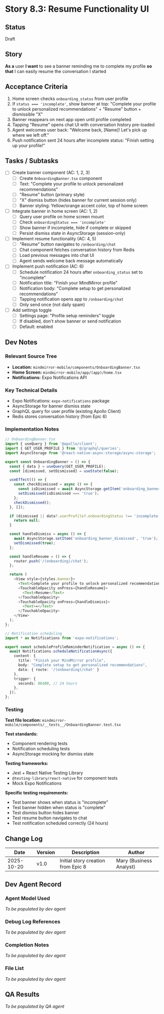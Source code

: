 # Story 8.3: Resume Functionality UI

## Status
Draft

## Story
**As a** user
**I want** to see a banner reminding me to complete my profile
**so that** I can easily resume the conversation I started

## Acceptance Criteria

1. Home screen checks `onboarding_status` from user profile
2. If `status === 'incomplete'`, show banner at top: "Complete your profile to unlock personalized recommendations" + "Resume" button + dismissible "X"
3. Banner reappears on next app open until profile completed
4. Tapping "Resume" opens chat UI with conversation history pre-loaded
5. Agent welcomes user back: "Welcome back, [Name]! Let's pick up where we left off."
6. Push notification sent 24 hours after incomplete status: "Finish setting up your profile!"

## Tasks / Subtasks

- [ ] Create banner component (AC: 1, 2, 3)
  - [ ] Create `OnboardingBanner.tsx` component
  - [ ] Text: "Complete your profile to unlock personalized recommendations"
  - [ ] "Resume" button (primary style)
  - [ ] "X" dismiss button (hides banner for current session only)
  - [ ] Banner styling: Yellow/orange accent color, top of home screen

- [ ] Integrate banner in home screen (AC: 1, 2)
  - [ ] Query user profile on home screen mount
  - [ ] Check `onboardingStatus === 'incomplete'`
  - [ ] Show banner if incomplete, hide if complete or skipped
  - [ ] Persist dismiss state in AsyncStorage (session-only)

- [ ] Implement resume functionality (AC: 4, 5)
  - [ ] "Resume" button navigates to `/onboarding/chat`
  - [ ] Chat component fetches conversation history from Redis
  - [ ] Load previous messages into chat UI
  - [ ] Agent sends welcome back message automatically

- [ ] Implement push notification (AC: 6)
  - [ ] Schedule notification 24 hours after `onboarding_status` set to "incomplete"
  - [ ] Notification title: "Finish your MindMirror profile"
  - [ ] Notification body: "Complete setup to get personalized recommendations"
  - [ ] Tapping notification opens app to `/onboarding/chat`
  - [ ] Only send once (not daily spam)

- [ ] Add settings toggle
  - [ ] Settings page: "Profile setup reminders" toggle
  - [ ] If disabled, don't show banner or send notification
  - [ ] Default: enabled

## Dev Notes

### Relevant Source Tree
- **Location:** `mindmirror-mobile/components/OnboardingBanner.tsx`
- **Home Screen:** `mindmirror-mobile/app/(app)/home.tsx`
- **Notifications:** Expo Notifications API

### Key Technical Details
- Expo Notifications: `expo-notifications` package
- AsyncStorage for banner dismiss state
- GraphQL query for user profile (existing Apollo Client)
- Redis stores conversation history (from Epic 6)

### Implementation Notes
```typescript
// OnboardingBanner.tsx
import { useQuery } from '@apollo/client';
import { GET_USER_PROFILE } from '@/graphql/queries';
import AsyncStorage from '@react-native-async-storage/async-storage';

export const OnboardingBanner = () => {
  const { data } = useQuery(GET_USER_PROFILE);
  const [dismissed, setDismissed] = useState(false);

  useEffect(() => {
    const checkDismissed = async () => {
      const isDismissed = await AsyncStorage.getItem('onboarding_banner_dismissed');
      setDismissed(isDismissed === 'true');
    };
    checkDismissed();
  }, []);

  if (dismissed || data?.userProfile?.onboardingStatus !== 'incomplete') {
    return null;
  }

  const handleDismiss = async () => {
    await AsyncStorage.setItem('onboarding_banner_dismissed', 'true');
    setDismissed(true);
  };

  const handleResume = () => {
    router.push('/(onboarding)/chat');
  };

  return (
    <View style={styles.banner}>
      <Text>Complete your profile to unlock personalized recommendations</Text>
      <TouchableOpacity onPress={handleResume}>
        <Text>Resume</Text>
      </TouchableOpacity>
      <TouchableOpacity onPress={handleDismiss}>
        <Text>✕</Text>
      </TouchableOpacity>
    </View>
  );
};

// Notification scheduling
import * as Notifications from 'expo-notifications';

export const scheduleProfileReminderNotification = async () => {
  await Notifications.scheduleNotificationAsync({
    content: {
      title: "Finish your MindMirror profile",
      body: "Complete setup to get personalized recommendations",
      data: { route: '/(onboarding)/chat' }
    },
    trigger: {
      seconds: 86400, // 24 hours
    },
  });
};
```

### Testing
**Test file location:** `mindmirror-mobile/components/__tests__/OnboardingBanner.test.tsx`

**Test standards:**
- Component rendering tests
- Notification scheduling tests
- AsyncStorage mocking for dismiss state

**Testing frameworks:**
- Jest + React Native Testing Library
- `@testing-library/react-native` for component tests
- Mock Expo Notifications

**Specific testing requirements:**
- Test banner shows when status is "incomplete"
- Test banner hidden when status is "complete"
- Test dismiss button hides banner
- Test resume button navigates to chat
- Test notification scheduled correctly (24 hours)

## Change Log

| Date | Version | Description | Author |
|------|---------|-------------|--------|
| 2025-10-20 | v1.0 | Initial story creation from Epic 8 | Mary (Business Analyst) |

## Dev Agent Record

### Agent Model Used
_To be populated by dev agent_

### Debug Log References
_To be populated by dev agent_

### Completion Notes
_To be populated by dev agent_

### File List
_To be populated by dev agent_

## QA Results
_To be populated by QA agent_
